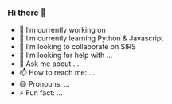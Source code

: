 ### Hi there 👋

- 🔭 I’m currently working on 
- 🌱 I’m currently learning Python & Javascript
- 👯 I’m looking to collaborate on SIRS
- 🤔 I’m looking for help with ...
- 💬 Ask me about ...
- 📫 How to reach me: ...
- 😄 Pronouns: ...
- ⚡ Fun fact: ...
